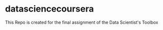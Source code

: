 # datasciencecoursera
This Repo is created for the final assignment of the Data Scientist's Toolbox
